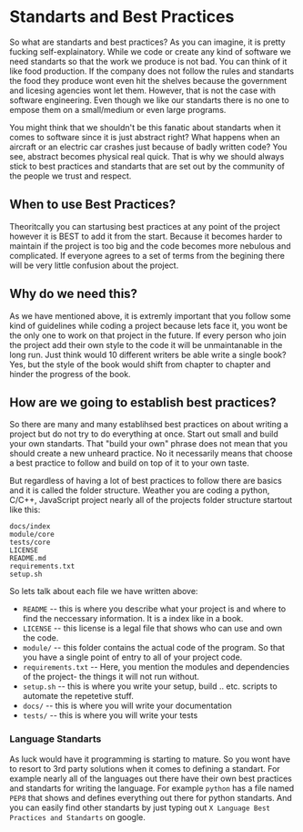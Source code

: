 # Standarts and Best Practices

So what are standarts and best practices? As you can imagine, it is pretty fucking self-explainatory. While we code or create any kind of software we need standarts so that the work we produce is not bad. You can think of it like food production. If the company does not follow the rules and standarts the food they produce wont even hit the shelves because the government and licesing agencies wont let them. However, that is not the case with software engineering. Even though we like our standarts there is no one to empose them on a small/medium or even large programs.

You might think that we shouldn't be this fanatic about standarts when it comes to software since it is just abstract right? What happens when an aircraft or an electric car crashes just because of badly written code? You see, abstract becomes physical real quick. That is why we should always stick to best practices and standarts that are set out by the community of the people we trust and respect. 

## When to use Best Practices?

Theoritcally you can startusing best practices at any point of the project however it is BEST to add it from the start. Because it becomes harder to maintain if the project is too big and the code becomes more nebulous and complicated. If everyone agrees to a set of terms from the begining there will be very little confusion about the project.

## Why do we need this?

As we have mentioned above, it is extremly important that you follow some kind of guidelines while coding a project because lets face it, you wont be the only one to work on that project in the future. If every person who join the project add their own style to the code it will be unmaintanable in the long run. Just think would 10 different writers be able write a single book? Yes, but the style of the book would shift from chapter to chapter and hinder the progress of the book.

## How are we going to establish best practices?

So there are many and many establihsed best practices on about writing a project but do not try to do everything at once. Start out small and build your own standarts. That "build your own" phrase does not mean that you should create a new unheard practice. No it necessarily means that choose a best practice to follow and build on top of it to your own taste.

But regardless of having a lot of best practices to follow there are basics and it is called the folder structure. Weather you are coding a python, C/C++, JavaScript project nearly all of the projects folder structure startout like this:
```
docs/index
module/core
tests/core
LICENSE
README.md
requirements.txt
setup.sh
```

So lets talk about each file we have written above:
  - `README` -- this is where you describe what your project is and where to find the neccessary information. It is a index like in a book.
  - `LICENSE` -- this license is a legal file that shows who can use and own the code.
  - `module/` -- this folder contains the actual code of the program. So that you have a single point of entry to all of your project code.
  - `requirements.txt` -- Here, you mention the modules and dependencies of the project- the things it will not run without.
  - `setup.sh` -- this is where you write your setup, build .. etc. scripts to automate the repetetive stuff.
  - `docs/` -- this is where you will write your documentation
  - `tests/` -- this is where you will write your tests

### Language Standarts

As luck would have it programming is starting to mature. So you wont have to resort to 3rd party solutions when it comes to defining a standart. For example nearly all of the languages out there have their own best practices and standarts for writing the language. For example `python` has a file named `PEP8` that shows and defines everything out there for python standarts. And you can easily find other standarts by just typing out `X Language Best Practices and Standarts` on google.
  

